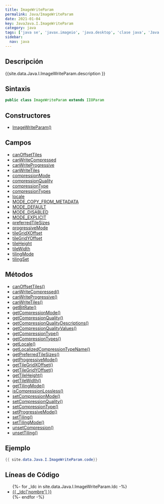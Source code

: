 ```yaml
---
title: ImageWriteParam
permalink: Java/ImageWriteParam
date: 2021-01-04
key: JavaJava.I.ImageWriteParam
category: java
tags: ['java se', 'javax.imageio', 'java.desktop', 'clase java', 'Java 1.0']
sidebar: 
  nav: java
---
```


## Descripción
{{site.data.Java.I.ImageWriteParam.description }}

## Sintaxis
~~~java
public class ImageWriteParam extends IIOParam
~~~

## Constructores
* [ImageWriteParam()](/Java/ImageWriteParam/ImageWriteParam/)

## Campos
* [canOffsetTiles](/Java/ImageWriteParam/canOffsetTiles)
* [canWriteCompressed](/Java/ImageWriteParam/canWriteCompressed)
* [canWriteProgressive](/Java/ImageWriteParam/canWriteProgressive)
* [canWriteTiles](/Java/ImageWriteParam/canWriteTiles)
* [compressionMode](/Java/ImageWriteParam/compressionMode)
* [compressionQuality](/Java/ImageWriteParam/compressionQuality)
* [compressionType](/Java/ImageWriteParam/compressionType)
* [compressionTypes](/Java/ImageWriteParam/compressionTypes)
* [locale](/Java/ImageWriteParam/locale)
* [MODE_COPY_FROM_METADATA](/Java/ImageWriteParam/MODE_COPY_FROM_METADATA)
* [MODE_DEFAULT](/Java/ImageWriteParam/MODE_DEFAULT)
* [MODE_DISABLED](/Java/ImageWriteParam/MODE_DISABLED)
* [MODE_EXPLICIT](/Java/ImageWriteParam/MODE_EXPLICIT)
* [preferredTileSizes](/Java/ImageWriteParam/preferredTileSizes)
* [progressiveMode](/Java/ImageWriteParam/progressiveMode)
* [tileGridXOffset](/Java/ImageWriteParam/tileGridXOffset)
* [tileGridYOffset](/Java/ImageWriteParam/tileGridYOffset)
* [tileHeight](/Java/ImageWriteParam/tileHeight)
* [tileWidth](/Java/ImageWriteParam/tileWidth)
* [tilingMode](/Java/ImageWriteParam/tilingMode)
* [tilingSet](/Java/ImageWriteParam/tilingSet)

## Métodos
* [canOffsetTiles()](/Java/ImageWriteParam/canOffsetTiles)
* [canWriteCompressed()](/Java/ImageWriteParam/canWriteCompressed)
* [canWriteProgressive()](/Java/ImageWriteParam/canWriteProgressive)
* [canWriteTiles()](/Java/ImageWriteParam/canWriteTiles)
* [getBitRate()](/Java/ImageWriteParam/getBitRate)
* [getCompressionMode()](/Java/ImageWriteParam/getCompressionMode)
* [getCompressionQuality()](/Java/ImageWriteParam/getCompressionQuality)
* [getCompressionQualityDescriptions()](/Java/ImageWriteParam/getCompressionQualityDescriptions)
* [getCompressionQualityValues()](/Java/ImageWriteParam/getCompressionQualityValues)
* [getCompressionType()](/Java/ImageWriteParam/getCompressionType)
* [getCompressionTypes()](/Java/ImageWriteParam/getCompressionTypes)
* [getLocale()](/Java/ImageWriteParam/getLocale)
* [getLocalizedCompressionTypeName()](/Java/ImageWriteParam/getLocalizedCompressionTypeName)
* [getPreferredTileSizes()](/Java/ImageWriteParam/getPreferredTileSizes)
* [getProgressiveMode()](/Java/ImageWriteParam/getProgressiveMode)
* [getTileGridXOffset()](/Java/ImageWriteParam/getTileGridXOffset)
* [getTileGridYOffset()](/Java/ImageWriteParam/getTileGridYOffset)
* [getTileHeight()](/Java/ImageWriteParam/getTileHeight)
* [getTileWidth()](/Java/ImageWriteParam/getTileWidth)
* [getTilingMode()](/Java/ImageWriteParam/getTilingMode)
* [isCompressionLossless()](/Java/ImageWriteParam/isCompressionLossless)
* [setCompressionMode()](/Java/ImageWriteParam/setCompressionMode)
* [setCompressionQuality()](/Java/ImageWriteParam/setCompressionQuality)
* [setCompressionType()](/Java/ImageWriteParam/setCompressionType)
* [setProgressiveMode()](/Java/ImageWriteParam/setProgressiveMode)
* [setTiling()](/Java/ImageWriteParam/setTiling)
* [setTilingMode()](/Java/ImageWriteParam/setTilingMode)
* [unsetCompression()](/Java/ImageWriteParam/unsetCompression)
* [unsetTiling()](/Java/ImageWriteParam/unsetTiling)

## Ejemplo
~~~java
{{ site.data.Java.I.ImageWriteParam.code}}
~~~

## Líneas de Código
<ul>
{%- for _ldc in site.data.Java.I.ImageWriteParam.ldc -%}
   <li>
       <a href="{{_ldc['url'] }}">{{ _ldc['nombre'] }}</a>
   </li>
{%- endfor -%}
</ul>
